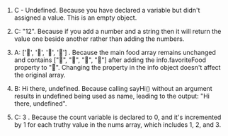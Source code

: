 1. C - Undefined. Because you have declared a variable but didn't assigned a value. This is an empty object.

2. C: "12". Because if you add a number and a string then it will return the value one beside another rather than adding the numbers.

3. A: ['🍕', '🍫', '🥑', '🍔'] . Because the main food array remains unchanged and contains ["🍕", "🍫", "🥑", "🍔"] after adding the info.favoriteFood property to "🍝". Changing the property in the info object doesn't affect the original array.

4. B: Hi there, undefined. Because calling sayHi() without an argument results in undefined being used as name, leading to the output: "Hi there, undefined".

5. C: 3 . Because the count variable is declared to 0, and it's incremented by 1 for each truthy value in the nums array, which includes 1, 2, and 3.